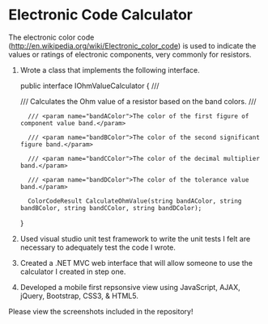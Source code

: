 # Electronic Code Calculator
The electronic color code (http://en.wikipedia.org/wiki/Electronic_color_code) is used to indicate the values or ratings of electronic components, very commonly for resistors. 

1. Wrote a class that implements the following interface. 
      
      public interface IOhmValueCalculator
      {
         /// <summary>
         /// Calculates the Ohm value of a resistor based on the band colors.
         /// </summary>
        
         /// <param name="bandAColor">The color of the first figure of component value band.</param>
         
         /// <param name="bandBColor">The color of the second significant figure band.</param>
         
         /// <param name="bandCColor">The color of the decimal multiplier band.</param>
        
         /// <param name="bandDColor">The color of the tolerance value band.</param>
         
         ColorCodeResult CalculateOhmValue(string bandAColor, string bandBColor, string bandCColor, string bandDColor);

      }

2. Used visual studio unit test framework to write the unit tests I felt are necessary to adequately test the code I wrote.

3. Created a .NET MVC web interface that will allow someone to use the calculator I created in step one.

4. Developed a mobile first repsonsive view using JavaScript, AJAX, jQuery, Bootstrap, CSS3, & HTML5.

Please view the screenshots included in the repository!
